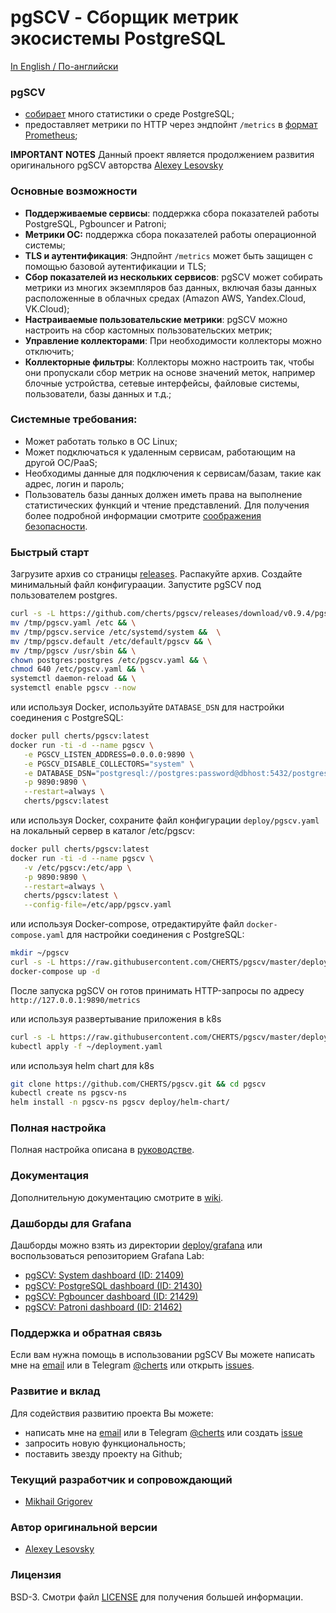 # pgSCV - Сборщик метрик экосистемы PostgreSQL

[In English / По-английски](README.md)

### pgSCV
- [собирает](https://github.com/cherts/pgscv/wiki/Collectors) много статистики о среде PostgreSQL;
- предоставляет метрики по HTTP через эндпойнт `/metrics` в [формат Prometheus](https://prometheus.io/docs/concepts/data_model/);

**IMPORTANT NOTES**
Данный проект является продолжением развития оригинального pgSCV авторства [Alexey Lesovsky](https://github.com/lesovsky)

### Основные возможности
- **Поддерживаемые сервисы**: поддержка сбора показателей работы PostgreSQL, Pgbouncer и Patroni;
- **Метрики ОС:** поддержка сбора показателей работы операционной системы;
- **TLS и аутентификация**: Эндпойнт `/metrics` может быть защищен с помощью базовой аутентификации и TLS;
- **Сбор показателей из нескольких сервисов**: pgSCV может собирать метрики из многих экземпляров баз данных, включая базы данных расположенные в облачных средах (Amazon AWS, Yandex.Cloud, VK.Cloud);
- **Настраиваемые пользовательские метрики**: pgSCV можно настроить на сбор кастомных пользовательских метрик;
- **Управление коллекторами**: При необходимости коллекторы можно отключить;
- **Коллекторные фильтры**: Коллекторы можно настроить так, чтобы они пропускали сбор метрик на основе значений меток, например блочные устройства, сетевые интерфейсы, файловые системы, пользователи, базы данных и т.д.;

### Системные требования:
- Может работать только в ОС Linux;
- Может подключаться к удаленным сервисам, работающим на другой ОС/PaaS;
- Необходимы данные для подключения к сервисам/базам, такие как адрес, логин и пароль;
- Пользователь базы данных должен иметь права на выполнение статистических функций и чтение представлений.
  Для получения более подробной информации смотрите [соображения безопасности](https://github.com/cherts/pgscv/wiki/Security-considerations).

### Быстрый старт
Загрузите архив со страницы [releases](https://github.com/cherts/pgscv/releases). Распакуйте архив. Создайте минимальный файл конфигураации. Запустите pgSCV под пользователем postgres.

```bash
curl -s -L https://github.com/cherts/pgscv/releases/download/v0.9.4/pgscv_0.9.4_linux_amd64.tar.gz -o - | tar xzf - -C /tmp && \
mv /tmp/pgscv.yaml /etc && \
mv /tmp/pgscv.service /etc/systemd/system &&  \
mv /tmp/pgscv.default /etc/default/pgscv && \
mv /tmp/pgscv /usr/sbin && \
chown postgres:postgres /etc/pgscv.yaml && \
chmod 640 /etc/pgscv.yaml && \
systemctl daemon-reload && \
systemctl enable pgscv --now
```

или используя Docker, используйте `DATABASE_DSN` для настройки соединения с PostgreSQL:
```bash
docker pull cherts/pgscv:latest
docker run -ti -d --name pgscv \
   -e PGSCV_LISTEN_ADDRESS=0.0.0.0:9890 \
   -e PGSCV_DISABLE_COLLECTORS="system" \
   -e DATABASE_DSN="postgresql://postgres:password@dbhost:5432/postgres" \
   -p 9890:9890 \
   --restart=always \
   cherts/pgscv:latest
```

или используя Docker, сохраните файл конфигурации `deploy/pgscv.yaml` на локальный сервер в каталог /etc/pgscv:
```bash
docker pull cherts/pgscv:latest
docker run -ti -d --name pgscv \
   -v /etc/pgscv:/etc/app \
   -p 9890:9890 \
   --restart=always \
   cherts/pgscv:latest \
   --config-file=/etc/app/pgscv.yaml
```

или используя Docker-compose, отредактируйте файл `docker-compose.yaml` для настройки соединения с PostgreSQL:
```bash
mkdir ~/pgscv
curl -s -L https://raw.githubusercontent.com/CHERTS/pgscv/master/deploy/docker-compose.yaml -o ~/pgscv/docker-compose.yaml && cd ~/pgscv
docker-compose up -d
```

После запуска pgSCV он готов принимать HTTP-запросы по адресу `http://127.0.0.1:9890/metrics`

или используя развертывание приложения в k8s
```bash
curl -s -L https://raw.githubusercontent.com/CHERTS/pgscv/master/deploy/deployment.yaml -o ~/deployment.yaml
kubectl apply -f ~/deployment.yaml
```

или используя helm chart для k8s
```bash
git clone https://github.com/CHERTS/pgscv.git && cd pgscv
kubectl create ns pgscv-ns
helm install -n pgscv-ns pgscv deploy/helm-chart/
```

### Полная настройка
Полная настройка описана в [руководстве](https://github.com/cherts/pgscv/wiki/Setup-for-regular-users).

### Документация
Дополнительную документацию смотрите в [wiki](https://github.com/cherts/pgscv/wiki).

### Дашборды для Grafana

Дашборды можно взять из директории [deploy/grafana](deploy/grafana) или воспользоваться репозиторием Grafana Lab:
- [pgSCV: System dashboard (ID: 21409)](https://grafana.com/grafana/dashboards/21409-pgscv-system-new/)
- [pgSCV: PostgreSQL dashboard (ID: 21430)](https://grafana.com/grafana/dashboards/21430-pgscv-postgresql-new/)
- [pgSCV: Pgbouncer dashboard (ID: 21429)](https://grafana.com/grafana/dashboards/21429-pgscv-pgbouncer-new/)
- [pgSCV: Patroni dashboard (ID: 21462)](https://grafana.com/grafana/dashboards/21462-pgscv-patroni-new/)

### Поддержка и обратная связь
Если вам нужна помощь в использовании pgSCV Вы можете написать мне на [email](sleuthhound@gmail.com) или в Telegram [@cherts](https://t.me/cherts) или открыть [issues](https://github.com/cherts/pgscv/issues).

### Развитие и вклад
Для содействия развитию проекта Вы можете:
- написать мне на [email](mailto:sleuthhound@gmail.com) или в Telegram [@cherts](https://t.me/cherts) или создать [issue](https://github.com/cherts/pgscv/issues)
- запросить новую функциональность;
- поставить звезду проекту на Github;

### Текущий разработчик и сопровождающий
- [Mikhail Grigorev](https://github.com/cherts)

### Автор оригинальной версии
- [Alexey Lesovsky](https://github.com/lesovsky)

### Лицензия
BSD-3. Смотри файл [LICENSE](./LICENSE) для получения большей информации.
